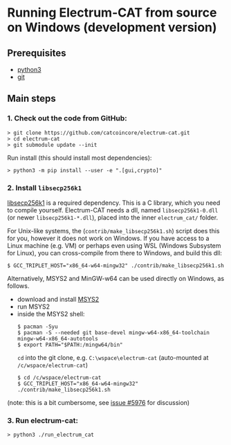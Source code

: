 # Running Electrum-CAT from source on Windows (development version)

## Prerequisites

- [python3](https://www.python.org/)
- [git](https://gitforwindows.org/)

## Main steps

### 1. Check out the code from GitHub:
```
> git clone https://github.com/catcoincore/electrum-cat.git
> cd electrum-cat
> git submodule update --init
```

Run install (this should install most dependencies):
```
> python3 -m pip install --user -e ".[gui,crypto]"
```

### 2. Install `libsecp256k1`

[comment]: # (technically the dll should be put into site-packages/electrum_ecc/,
but putting it into electrum_cat/ also works because of the `os.add_dll_directory` call in
electrum_cat/__init__.py)

[libsecp256k1](https://github.com/bitcoin-core/secp256k1) is a required dependency.
This is a C library, which you need to compile yourself.
Electrum-CAT needs a dll, named `libsecp256k1-0.dll` (or newer `libsecp256k1-*.dll`),
placed into the inner `electrum_cat/` folder.

For Unix-like systems, the (`contrib/make_libsecp256k1.sh`) script does this for you,
however it does not work on Windows.
If you have access to a Linux machine (e.g. VM) or perhaps even using
WSL (Windows Subsystem for Linux), you can cross-compile from there to Windows,
and build this dll:
```
$ GCC_TRIPLET_HOST="x86_64-w64-mingw32" ./contrib/make_libsecp256k1.sh
```

Alternatively, MSYS2 and MinGW-w64 can be used directly on Windows, as follows.

- download and install [MSYS2](https://www.msys2.org/)
- run MSYS2
- inside the MSYS2 shell:
  ```
  $ pacman -Syu
  $ pacman -S --needed git base-devel mingw-w64-x86_64-toolchain mingw-w64-x86_64-autotools
  $ export PATH="$PATH:/mingw64/bin"
  ```
  `cd` into the git clone, e.g. `C:\wspace\electrum-cat` (auto-mounted at `/c/wspace/electrum-cat`)
  ```
  $ cd /c/wspace/electrum-cat
  $ GCC_TRIPLET_HOST="x86_64-w64-mingw32" ./contrib/make_libsecp256k1.sh
  ```

(note: this is a bit cumbersome, see [issue #5976](https://github.com/spesmilo/electrum/issues/5976)
for discussion)

### 3. Run electrum-cat:

```
> python3 ./run_electrum_cat
```
